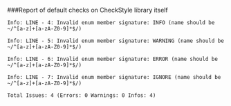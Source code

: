 ###Report of default checks on CheckStyle library itself

`Info: LINE - 4: Invalid enum member signature: INFO (name should be ~/^[a-z]+[a-zA-Z0-9]*$/)`

`Info: LINE - 5: Invalid enum member signature: WARNING (name should be ~/^[a-z]+[a-zA-Z0-9]*$/)`

`Info: LINE - 6: Invalid enum member signature: ERROR (name should be ~/^[a-z]+[a-zA-Z0-9]*$/)`

`Info: LINE - 7: Invalid enum member signature: IGNORE (name should be ~/^[a-z]+[a-zA-Z0-9]*$/)`

`Total Issues: 4 (Errors: 0 Warnings: 0 Infos: 4)`